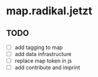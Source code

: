 # map.radikal.jetzt

## TODO

 - [ ] add tagging to map
 - [ ] add data infrastructure
 - [ ] replace map token in js
 - [ ] add contribute and imprint